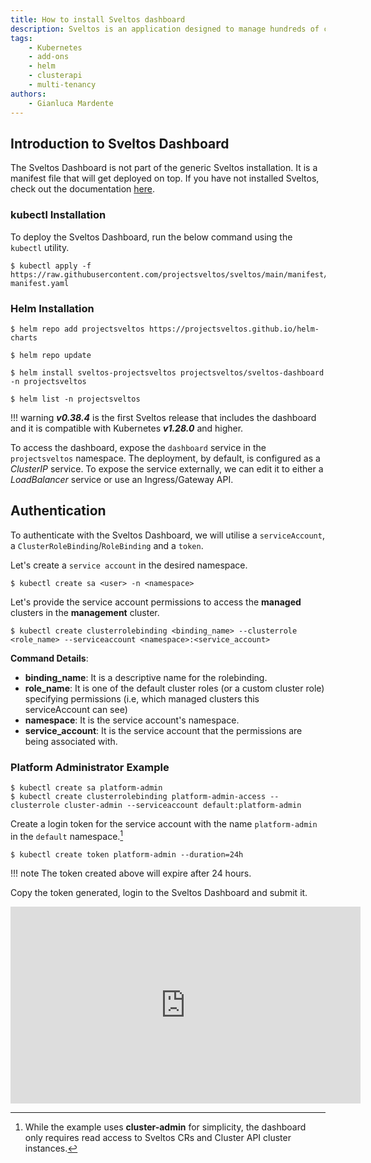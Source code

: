 ```yaml
---
title: How to install Sveltos dashboard
description: Sveltos is an application designed to manage hundreds of clusters by providing declarative cluster APIs. Learn here how to install Sveltos.
tags:
    - Kubernetes
    - add-ons
    - helm
    - clusterapi
    - multi-tenancy
authors:
    - Gianluca Mardente
---
```


## Introduction to Sveltos Dashboard

The Sveltos Dashboard is not part of the generic Sveltos installation. It is a manifest file that will get deployed on top. If you have not installed Sveltos, check out the documentation [here](../install/install.md).

### kubectl Installation

To deploy the Sveltos Dashboard, run the below command using the `kubectl` utility.

```
$ kubectl apply -f https://raw.githubusercontent.com/projectsveltos/sveltos/main/manifest/dashboard-manifest.yaml

```

### Helm Installation

```
$ helm repo add projectsveltos https://projectsveltos.github.io/helm-charts

$ helm repo update

$ helm install sveltos-projectsveltos projectsveltos/sveltos-dashboard -n projectsveltos

$ helm list -n projectsveltos
```

!!! warning
    **_v0.38.4_** is the first Sveltos release that includes the dashboard and it is compatible with Kubernetes **_v1.28.0_** and higher.

To access the dashboard, expose the `dashboard` service in the `projectsveltos` namespace. The deployment, by default, is configured as a _ClusterIP_ service. To expose the service externally, we can edit it to either a _LoadBalancer_ service or use an Ingress/Gateway API.

## Authentication

To authenticate with the Sveltos Dashboard, we will utilise a `serviceAccount`, a `ClusterRoleBinding`/`RoleBinding` and a `token`.

Let's create a `service account` in the desired namespace.

```
$ kubectl create sa <user> -n <namespace>
```

Let's provide the service account permissions to access the **managed** clusters in the **management** cluster.

```
$ kubectl create clusterrolebinding <binding_name> --clusterrole <role_name> --serviceaccount <namespace>:<service_account>
```

**Command Details**:

- **binding_name**: It is a descriptive name for the rolebinding.
- **role_name**: It is one of the default cluster roles (or a custom cluster role) specifying permissions (i.e, which managed clusters this serviceAccount can see)
- **namespace**: It is the service account's namespace.
- **service_account**: It is the service account that the permissions are being associated with.

### Platform Administrator Example

```
$ kubectl create sa platform-admin
$ kubectl create clusterrolebinding platform-admin-access --clusterrole cluster-admin --serviceaccount default:platform-admin
```

Create a login token for the service account with the name `platform-admin` in the `default` namespace.[^1]

```
$ kubectl create token platform-admin --duration=24h
```

!!! note
    The token created above will expire after 24 hours.

Copy the token generated, login to the Sveltos Dashboard and submit it.

<iframe width="560" height="315" src="https://www.youtube.com/embed/FjFtvrG8LWQ?si=mS8Yt2pleGsl33fK" title="Sveltos Dashboard" frameborder="0" allow="accelerometer; autoplay; clipboard-write; encrypted-media; gyroscope; picture-in-picture; web-share" referrerpolicy="strict-origin-when-cross-origin" allowfullscreen></iframe>

[^1]: While the example uses __cluster-admin__ for simplicity, the dashboard only requires read access to Sveltos CRs and Cluster API cluster instances.